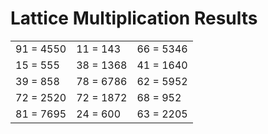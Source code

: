 # Lattice Multiplication Results

|   |   |   |
|---|---|---|
| 91 = 4550 | 11 = 143 | 66 = 5346 |
| 15 = 555 | 38 = 1368 | 41 = 1640 |
| 39 = 858 | 78 = 6786 | 62 = 5952 |
| 72 = 2520 | 72 = 1872 | 68 = 952 |
| 81 = 7695 | 24 = 600 | 63 = 2205 |
